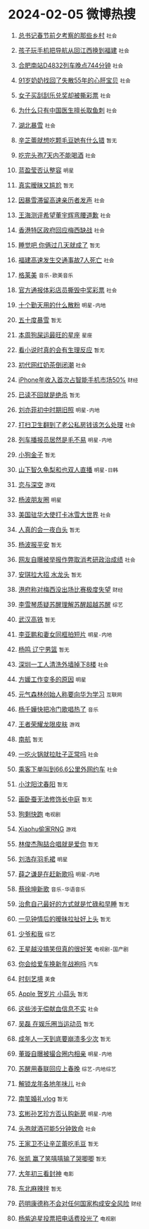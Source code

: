 # 2024-02-05 微博热搜 
1. [总书记春节前夕考察的那些乡村](https://m.weibo.cn/search?containerid=100103type%3D1%26t%3D10%26q%3D%23%E6%80%BB%E4%B9%A6%E8%AE%B0%E6%98%A5%E8%8A%82%E5%89%8D%E5%A4%95%E8%80%83%E5%AF%9F%E7%9A%84%E9%82%A3%E4%BA%9B%E4%B9%A1%E6%9D%91%23&stream_entry_id=51&isnewpage=1&extparam=seat%3D1%26pos%3D0%26dgr%3D0%26filter_type%3Drealtimehot%26c_type%3D51%26stream_entry_id%3D51%26cate%3D10103%26q%3D%2523%25E6%2580%25BB%25E4%25B9%25A6%25E8%25AE%25B0%25E6%2598%25A5%25E8%258A%2582%25E5%2589%258D%25E5%25A4%2595%25E8%2580%2583%25E5%25AF%259F%25E7%259A%2584%25E9%2582%25A3%25E4%25BA%259B%25E4%25B9%25A1%25E6%259D%2591%2523%26display_time%3D1707084248%26pre_seqid%3D170708424881807129166) `社会` 

2. [孩子玩手机把导航从回江西换到福建](https://m.weibo.cn/search?containerid=100103type%3D1%26t%3D10%26q%3D%23%E5%AD%A9%E5%AD%90%E7%8E%A9%E6%89%8B%E6%9C%BA%E6%8A%8A%E5%AF%BC%E8%88%AA%E4%BB%8E%E5%9B%9E%E6%B1%9F%E8%A5%BF%E6%8D%A2%E5%88%B0%E7%A6%8F%E5%BB%BA%23&stream_entry_id=31&isnewpage=1&extparam=seat%3D1%26band_rank%3D1%26filter_type%3Drealtimehot%26c_type%3D31%26realpos%3D1%26cate%3D5001%26lcate%3D5001%26flag%3D2%26dgr%3D0%26q%3D%2523%25E5%25AD%25A9%25E5%25AD%2590%25E7%258E%25A9%25E6%2589%258B%25E6%259C%25BA%25E6%258A%258A%25E5%25AF%25BC%25E8%2588%25AA%25E4%25BB%258E%25E5%259B%259E%25E6%25B1%259F%25E8%25A5%25BF%25E6%258D%25A2%25E5%2588%25B0%25E7%25A6%258F%25E5%25BB%25BA%2523%26stream_entry_id%3D31%26pos%3D0%26display_time%3D1707084248%26pre_seqid%3D170708424881807129166) `社会` 

3. [合肥南站D4832列车晚点744分钟](https://m.weibo.cn/search?containerid=100103type%3D1%26t%3D10%26q%3D%23%E5%90%88%E8%82%A5%E5%8D%97%E7%AB%99D4832%E5%88%97%E8%BD%A6%E6%99%9A%E7%82%B9744%E5%88%86%E9%92%9F%23&stream_entry_id=31&isnewpage=1&extparam=seat%3D1%26band_rank%3D2%26filter_type%3Drealtimehot%26c_type%3D31%26realpos%3D2%26cate%3D5001%26lcate%3D5001%26flag%3D2%26dgr%3D0%26q%3D%2523%25E5%2590%2588%25E8%2582%25A5%25E5%258D%2597%25E7%25AB%2599D4832%25E5%2588%2597%25E8%25BD%25A6%25E6%2599%259A%25E7%2582%25B9744%25E5%2588%2586%25E9%2592%259F%2523%26stream_entry_id%3D31%26pos%3D1%26display_time%3D1707084248%26pre_seqid%3D170708424881807129166) `社会` 

4. [91岁奶奶找回了失散55年的心肝宝贝](https://m.weibo.cn/search?containerid=100103type%3D1%26t%3D10%26q%3D%2391%E5%B2%81%E5%A5%B6%E5%A5%B6%E6%89%BE%E5%9B%9E%E4%BA%86%E5%A4%B1%E6%95%A355%E5%B9%B4%E7%9A%84%E5%BF%83%E8%82%9D%E5%AE%9D%E8%B4%9D%23&stream_entry_id=31&isnewpage=1&extparam=seat%3D1%26band_rank%3D3%26filter_type%3Drealtimehot%26c_type%3D31%26realpos%3D3%26cate%3D5001%26lcate%3D5001%26flag%3D32768%26dgr%3D0%26q%3D%252391%25E5%25B2%2581%25E5%25A5%25B6%25E5%25A5%25B6%25E6%2589%25BE%25E5%259B%259E%25E4%25BA%2586%25E5%25A4%25B1%25E6%2595%25A355%25E5%25B9%25B4%25E7%259A%2584%25E5%25BF%2583%25E8%2582%259D%25E5%25AE%259D%25E8%25B4%259D%2523%26stream_entry_id%3D31%26pos%3D2%26display_time%3D1707084248%26pre_seqid%3D170708424881807129166) `社会` 

5. [女子买刮刮乐兑奖却被撕彩票](https://m.weibo.cn/search?containerid=100103type%3D1%26t%3D10%26q%3D%23%E5%A5%B3%E5%AD%90%E4%B9%B0%E5%88%AE%E5%88%AE%E4%B9%90%E5%85%91%E5%A5%96%E5%8D%B4%E8%A2%AB%E6%92%95%E5%BD%A9%E7%A5%A8%23&stream_entry_id=31&isnewpage=1&extparam=seat%3D1%26band_rank%3D4%26filter_type%3Drealtimehot%26c_type%3D31%26realpos%3D4%26cate%3D5001%26lcate%3D5001%26flag%3D0%26dgr%3D0%26q%3D%2523%25E5%25A5%25B3%25E5%25AD%2590%25E4%25B9%25B0%25E5%2588%25AE%25E5%2588%25AE%25E4%25B9%2590%25E5%2585%2591%25E5%25A5%2596%25E5%258D%25B4%25E8%25A2%25AB%25E6%2592%2595%25E5%25BD%25A9%25E7%25A5%25A8%2523%26stream_entry_id%3D31%26pos%3D3%26display_time%3D1707084248%26pre_seqid%3D170708424881807129166) `社会` 

6. [为什么只有中国医生擅长取鱼刺](https://m.weibo.cn/search?containerid=100103type%3D1%26t%3D10%26q%3D%E4%B8%BA%E4%BB%80%E4%B9%88%E5%8F%AA%E6%9C%89%E4%B8%AD%E5%9B%BD%E5%8C%BB%E7%94%9F%E6%93%85%E9%95%BF%E5%8F%96%E9%B1%BC%E5%88%BA&stream_entry_id=31&isnewpage=1&extparam=seat%3D1%26band_rank%3D5%26filter_type%3Drealtimehot%26c_type%3D31%26realpos%3D5%26cate%3D5001%26lcate%3D5001%26flag%3D2%26dgr%3D0%26q%3D%25E4%25B8%25BA%25E4%25BB%2580%25E4%25B9%2588%25E5%258F%25AA%25E6%259C%2589%25E4%25B8%25AD%25E5%259B%25BD%25E5%258C%25BB%25E7%2594%259F%25E6%2593%2585%25E9%2595%25BF%25E5%258F%2596%25E9%25B1%25BC%25E5%2588%25BA%26stream_entry_id%3D31%26pos%3D4%26display_time%3D1707084248%26pre_seqid%3D170708424881807129166) `社会` 

7. [湖北暴雪](https://m.weibo.cn/search?containerid=100103type%3D1%26t%3D10%26q%3D%E6%B9%96%E5%8C%97%E6%9A%B4%E9%9B%AA&stream_entry_id=31&isnewpage=1&extparam=seat%3D1%26band_rank%3D6%26filter_type%3Drealtimehot%26c_type%3D31%26realpos%3D6%26cate%3D5001%26lcate%3D5001%26flag%3D0%26dgr%3D0%26q%3D%25E6%25B9%2596%25E5%258C%2597%25E6%259A%25B4%25E9%259B%25AA%26stream_entry_id%3D31%26pos%3D5%26display_time%3D1707084248%26pre_seqid%3D170708424881807129166) `社会` 

8. [辛芷蕾就想吃颗毛豆她有什么错](https://m.weibo.cn/search?containerid=100103type%3D1%26t%3D10%26q%3D%E8%BE%9B%E8%8A%B7%E8%95%BE%E5%B0%B1%E6%83%B3%E5%90%83%E9%A2%97%E6%AF%9B%E8%B1%86%E5%A5%B9%E6%9C%89%E4%BB%80%E4%B9%88%E9%94%99&stream_entry_id=31&isnewpage=1&extparam=seat%3D1%26band_rank%3D7%26filter_type%3Drealtimehot%26c_type%3D31%26realpos%3D7%26cate%3D5001%26lcate%3D5001%26flag%3D2%26dgr%3D0%26q%3D%25E8%25BE%259B%25E8%258A%25B7%25E8%2595%25BE%25E5%25B0%25B1%25E6%2583%25B3%25E5%2590%2583%25E9%25A2%2597%25E6%25AF%259B%25E8%25B1%2586%25E5%25A5%25B9%25E6%259C%2589%25E4%25BB%2580%25E4%25B9%2588%25E9%2594%2599%26stream_entry_id%3D31%26pos%3D6%26display_time%3D1707084248%26pre_seqid%3D170708424881807129166) `暂无` 

9. [吃完头孢7天内不能喝酒](https://m.weibo.cn/search?containerid=100103type%3D1%26t%3D10%26q%3D%23%E5%90%83%E5%AE%8C%E5%A4%B4%E5%AD%A27%E5%A4%A9%E5%86%85%E4%B8%8D%E8%83%BD%E5%96%9D%E9%85%92%23&stream_entry_id=31&isnewpage=1&extparam=seat%3D1%26band_rank%3D8%26filter_type%3Drealtimehot%26c_type%3D31%26realpos%3D8%26cate%3D5001%26lcate%3D5001%26flag%3D0%26dgr%3D0%26q%3D%2523%25E5%2590%2583%25E5%25AE%258C%25E5%25A4%25B4%25E5%25AD%25A27%25E5%25A4%25A9%25E5%2586%2585%25E4%25B8%258D%25E8%2583%25BD%25E5%2596%259D%25E9%2585%2592%2523%26stream_entry_id%3D31%26pos%3D7%26display_time%3D1707084248%26pre_seqid%3D170708424881807129166) `社会` 

10. [蓝盈莹否认整容](https://m.weibo.cn/search?containerid=100103type%3D1%26t%3D10%26q%3D%23%E8%93%9D%E7%9B%88%E8%8E%B9%E5%90%A6%E8%AE%A4%E6%95%B4%E5%AE%B9%23&stream_entry_id=31&isnewpage=1&extparam=seat%3D1%26band_rank%3D9%26filter_type%3Drealtimehot%26c_type%3D31%26realpos%3D9%26cate%3D5001%26lcate%3D5001%26flag%3D2%26dgr%3D0%26q%3D%2523%25E8%2593%259D%25E7%259B%2588%25E8%258E%25B9%25E5%2590%25A6%25E8%25AE%25A4%25E6%2595%25B4%25E5%25AE%25B9%2523%26stream_entry_id%3D31%26pos%3D8%26display_time%3D1707084248%26pre_seqid%3D170708424881807129166) `明星` 

11. [真实暧昧又尴尬](https://m.weibo.cn/search?containerid=100103type%3D1%26t%3D10%26q%3D%E7%9C%9F%E5%AE%9E%E6%9A%A7%E6%98%A7%E5%8F%88%E5%B0%B4%E5%B0%AC&stream_entry_id=31&isnewpage=1&extparam=seat%3D1%26band_rank%3D10%26filter_type%3Drealtimehot%26c_type%3D31%26realpos%3D10%26cate%3D5001%26lcate%3D5001%26flag%3D2%26dgr%3D0%26q%3D%25E7%259C%259F%25E5%25AE%259E%25E6%259A%25A7%25E6%2598%25A7%25E5%258F%2588%25E5%25B0%25B4%25E5%25B0%25AC%26stream_entry_id%3D31%26pos%3D9%26display_time%3D1707084248%26pre_seqid%3D170708424881807129166) `暂无` 

12. [因暴雪滞留高速亲历者发声](https://m.weibo.cn/search?containerid=100103type%3D1%26t%3D10%26q%3D%23%E5%9B%A0%E6%9A%B4%E9%9B%AA%E6%BB%9E%E7%95%99%E9%AB%98%E9%80%9F%E4%BA%B2%E5%8E%86%E8%80%85%E5%8F%91%E5%A3%B0%23&stream_entry_id=31&isnewpage=1&extparam=seat%3D1%26band_rank%3D11%26filter_type%3Drealtimehot%26c_type%3D31%26realpos%3D11%26cate%3D5001%26lcate%3D5001%26flag%3D1%26dgr%3D0%26q%3D%2523%25E5%259B%25A0%25E6%259A%25B4%25E9%259B%25AA%25E6%25BB%259E%25E7%2595%2599%25E9%25AB%2598%25E9%2580%259F%25E4%25BA%25B2%25E5%258E%2586%25E8%2580%2585%25E5%258F%2591%25E5%25A3%25B0%2523%26stream_entry_id%3D31%26pos%3D10%26display_time%3D1707084248%26pre_seqid%3D170708424881807129166) `社会` 

13. [王海测评希望董宇辉弯腰道歉](https://m.weibo.cn/search?containerid=100103type%3D1%26t%3D10%26q%3D%23%E7%8E%8B%E6%B5%B7%E6%B5%8B%E8%AF%84%E5%B8%8C%E6%9C%9B%E8%91%A3%E5%AE%87%E8%BE%89%E5%BC%AF%E8%85%B0%E9%81%93%E6%AD%89%23&stream_entry_id=31&isnewpage=1&extparam=seat%3D1%26band_rank%3D12%26filter_type%3Drealtimehot%26c_type%3D31%26realpos%3D12%26cate%3D5001%26lcate%3D5001%26flag%3D2%26dgr%3D0%26q%3D%2523%25E7%258E%258B%25E6%25B5%25B7%25E6%25B5%258B%25E8%25AF%2584%25E5%25B8%258C%25E6%259C%259B%25E8%2591%25A3%25E5%25AE%2587%25E8%25BE%2589%25E5%25BC%25AF%25E8%2585%25B0%25E9%2581%2593%25E6%25AD%2589%2523%26stream_entry_id%3D31%26pos%3D11%26display_time%3D1707084248%26pre_seqid%3D170708424881807129166) `社会` 

14. [香港特区政府回应梅西缺战](https://m.weibo.cn/search?containerid=100103type%3D1%26t%3D10%26q%3D%23%E9%A6%99%E6%B8%AF%E7%89%B9%E5%8C%BA%E6%94%BF%E5%BA%9C%E5%9B%9E%E5%BA%94%E6%A2%85%E8%A5%BF%E7%BC%BA%E6%88%98%23&stream_entry_id=31&isnewpage=1&extparam=seat%3D1%26band_rank%3D13%26filter_type%3Drealtimehot%26c_type%3D31%26realpos%3D13%26cate%3D5001%26lcate%3D5001%26flag%3D0%26dgr%3D0%26q%3D%2523%25E9%25A6%2599%25E6%25B8%25AF%25E7%2589%25B9%25E5%258C%25BA%25E6%2594%25BF%25E5%25BA%259C%25E5%259B%259E%25E5%25BA%2594%25E6%25A2%2585%25E8%25A5%25BF%25E7%25BC%25BA%25E6%2588%2598%2523%26stream_entry_id%3D31%26pos%3D12%26display_time%3D1707084248%26pre_seqid%3D170708424881807129166) `社会` 

15. [睡觉吧 你俩过几天就成了](https://m.weibo.cn/search?containerid=100103type%3D1%26t%3D10%26q%3D%E7%9D%A1%E8%A7%89%E5%90%A7+%E4%BD%A0%E4%BF%A9%E8%BF%87%E5%87%A0%E5%A4%A9%E5%B0%B1%E6%88%90%E4%BA%86&stream_entry_id=31&isnewpage=1&extparam=seat%3D1%26band_rank%3D14%26filter_type%3Drealtimehot%26c_type%3D31%26realpos%3D14%26cate%3D5001%26lcate%3D5001%26flag%3D2%26dgr%3D0%26q%3D%25E7%259D%25A1%25E8%25A7%2589%25E5%2590%25A7%2520%25E4%25BD%25A0%25E4%25BF%25A9%25E8%25BF%2587%25E5%2587%25A0%25E5%25A4%25A9%25E5%25B0%25B1%25E6%2588%2590%25E4%25BA%2586%26stream_entry_id%3D31%26pos%3D13%26display_time%3D1707084248%26pre_seqid%3D170708424881807129166) `暂无` 

16. [福建高速发生交通事故7人死亡](https://m.weibo.cn/search?containerid=100103type%3D1%26t%3D10%26q%3D%23%E7%A6%8F%E5%BB%BA%E9%AB%98%E9%80%9F%E5%8F%91%E7%94%9F%E4%BA%A4%E9%80%9A%E4%BA%8B%E6%95%857%E4%BA%BA%E6%AD%BB%E4%BA%A1%23&stream_entry_id=31&isnewpage=1&extparam=seat%3D1%26band_rank%3D15%26filter_type%3Drealtimehot%26c_type%3D31%26realpos%3D15%26cate%3D5001%26lcate%3D5001%26flag%3D0%26dgr%3D0%26q%3D%2523%25E7%25A6%258F%25E5%25BB%25BA%25E9%25AB%2598%25E9%2580%259F%25E5%258F%2591%25E7%2594%259F%25E4%25BA%25A4%25E9%2580%259A%25E4%25BA%258B%25E6%2595%25857%25E4%25BA%25BA%25E6%25AD%25BB%25E4%25BA%25A1%2523%26stream_entry_id%3D31%26pos%3D14%26display_time%3D1707084248%26pre_seqid%3D170708424881807129166) `社会` 

17. [格莱美](https://m.weibo.cn/search?containerid=100103type%3D1%26t%3D10%26q%3D%E6%A0%BC%E8%8E%B1%E7%BE%8E&stream_entry_id=31&isnewpage=1&extparam=seat%3D1%26band_rank%3D16%26filter_type%3Drealtimehot%26c_type%3D31%26realpos%3D16%26cate%3D5001%26lcate%3D5001%26flag%3D0%26dgr%3D0%26q%3D%25E6%25A0%25BC%25E8%258E%25B1%25E7%25BE%258E%26stream_entry_id%3D31%26pos%3D15%26display_time%3D1707084248%26pre_seqid%3D170708424881807129166) `音乐-欧美音乐` 

18. [官方通报体彩店员撕毁中奖彩票](https://m.weibo.cn/search?containerid=100103type%3D1%26t%3D10%26q%3D%23%E5%AE%98%E6%96%B9%E9%80%9A%E6%8A%A5%E4%BD%93%E5%BD%A9%E5%BA%97%E5%91%98%E6%92%95%E6%AF%81%E4%B8%AD%E5%A5%96%E5%BD%A9%E7%A5%A8%23&stream_entry_id=31&isnewpage=1&extparam=seat%3D1%26band_rank%3D17%26filter_type%3Drealtimehot%26c_type%3D31%26realpos%3D17%26cate%3D5001%26lcate%3D5001%26flag%3D0%26dgr%3D0%26q%3D%2523%25E5%25AE%2598%25E6%2596%25B9%25E9%2580%259A%25E6%258A%25A5%25E4%25BD%2593%25E5%25BD%25A9%25E5%25BA%2597%25E5%2591%2598%25E6%2592%2595%25E6%25AF%2581%25E4%25B8%25AD%25E5%25A5%2596%25E5%25BD%25A9%25E7%25A5%25A8%2523%26stream_entry_id%3D31%26pos%3D16%26display_time%3D1707084248%26pre_seqid%3D170708424881807129166) `社会` 

19. [十个勤天用的什么散粉](https://m.weibo.cn/search?containerid=100103type%3D1%26t%3D10%26q%3D%23%E5%8D%81%E4%B8%AA%E5%8B%A4%E5%A4%A9%E7%94%A8%E7%9A%84%E4%BB%80%E4%B9%88%E6%95%A3%E7%B2%89%23&stream_entry_id=31&isnewpage=1&extparam=seat%3D1%26band_rank%3D18%26filter_type%3Drealtimehot%26c_type%3D31%26realpos%3D18%26cate%3D5001%26lcate%3D5001%26flag%3D0%26dgr%3D0%26q%3D%2523%25E5%258D%2581%25E4%25B8%25AA%25E5%258B%25A4%25E5%25A4%25A9%25E7%2594%25A8%25E7%259A%2584%25E4%25BB%2580%25E4%25B9%2588%25E6%2595%25A3%25E7%25B2%2589%2523%26stream_entry_id%3D31%26pos%3D17%26display_time%3D1707084248%26pre_seqid%3D170708424881807129166) `明星-内地` 

20. [五十度暴雪](https://m.weibo.cn/search?containerid=100103type%3D1%26t%3D10%26q%3D%E4%BA%94%E5%8D%81%E5%BA%A6%E6%9A%B4%E9%9B%AA&stream_entry_id=31&isnewpage=1&extparam=seat%3D1%26band_rank%3D19%26filter_type%3Drealtimehot%26c_type%3D31%26realpos%3D19%26cate%3D5001%26lcate%3D5001%26flag%3D2%26dgr%3D0%26q%3D%25E4%25BA%2594%25E5%258D%2581%25E5%25BA%25A6%25E6%259A%25B4%25E9%259B%25AA%26stream_entry_id%3D31%26pos%3D18%26display_time%3D1707084248%26pre_seqid%3D170708424881807129166) `暂无` 

21. [本周狗屎运最旺的星座](https://m.weibo.cn/search?containerid=100103type%3D1%26t%3D10%26q%3D%E6%9C%AC%E5%91%A8%E7%8B%97%E5%B1%8E%E8%BF%90%E6%9C%80%E6%97%BA%E7%9A%84%E6%98%9F%E5%BA%A7&stream_entry_id=31&isnewpage=1&extparam=seat%3D1%26band_rank%3D20%26filter_type%3Drealtimehot%26c_type%3D31%26realpos%3D20%26cate%3D5001%26lcate%3D5001%26flag%3D0%26dgr%3D0%26q%3D%25E6%259C%25AC%25E5%2591%25A8%25E7%258B%2597%25E5%25B1%258E%25E8%25BF%2590%25E6%259C%2580%25E6%2597%25BA%25E7%259A%2584%25E6%2598%259F%25E5%25BA%25A7%26stream_entry_id%3D31%26pos%3D19%26display_time%3D1707084248%26pre_seqid%3D170708424881807129166) `星座` 

22. [看小说时真的会有生理反应](https://m.weibo.cn/search?containerid=100103type%3D1%26t%3D10%26q%3D%E7%9C%8B%E5%B0%8F%E8%AF%B4%E6%97%B6%E7%9C%9F%E7%9A%84%E4%BC%9A%E6%9C%89%E7%94%9F%E7%90%86%E5%8F%8D%E5%BA%94&stream_entry_id=31&isnewpage=1&extparam=seat%3D1%26band_rank%3D21%26filter_type%3Drealtimehot%26c_type%3D31%26realpos%3D21%26cate%3D5001%26lcate%3D5001%26flag%3D0%26dgr%3D0%26q%3D%25E7%259C%258B%25E5%25B0%258F%25E8%25AF%25B4%25E6%2597%25B6%25E7%259C%259F%25E7%259A%2584%25E4%25BC%259A%25E6%259C%2589%25E7%2594%259F%25E7%2590%2586%25E5%258F%258D%25E5%25BA%2594%26stream_entry_id%3D31%26pos%3D20%26display_time%3D1707084248%26pre_seqid%3D170708424881807129166) `暂无` 

23. [初代网红奶茶倒闭潮](https://m.weibo.cn/search?containerid=100103type%3D1%26t%3D10%26q%3D%23%E5%88%9D%E4%BB%A3%E7%BD%91%E7%BA%A2%E5%A5%B6%E8%8C%B6%E5%80%92%E9%97%AD%E6%BD%AE%23&stream_entry_id=31&isnewpage=1&extparam=seat%3D1%26band_rank%3D22%26filter_type%3Drealtimehot%26c_type%3D31%26realpos%3D22%26cate%3D5001%26lcate%3D5001%26flag%3D0%26dgr%3D0%26q%3D%2523%25E5%2588%259D%25E4%25BB%25A3%25E7%25BD%2591%25E7%25BA%25A2%25E5%25A5%25B6%25E8%258C%25B6%25E5%2580%2592%25E9%2597%25AD%25E6%25BD%25AE%2523%26stream_entry_id%3D31%26pos%3D21%26display_time%3D1707084248%26pre_seqid%3D170708424881807129166) `社会` 

24. [iPhone年收入首次占智能手机市场50%](https://m.weibo.cn/search?containerid=100103type%3D1%26t%3D10%26q%3D%23iPhone%E5%B9%B4%E6%94%B6%E5%85%A5%E9%A6%96%E6%AC%A1%E5%8D%A0%E6%99%BA%E8%83%BD%E6%89%8B%E6%9C%BA%E5%B8%82%E5%9C%BA50%25%23&stream_entry_id=31&isnewpage=1&extparam=seat%3D1%26band_rank%3D23%26filter_type%3Drealtimehot%26c_type%3D31%26realpos%3D23%26cate%3D5001%26lcate%3D5001%26flag%3D0%26dgr%3D0%26q%3D%2523iPhone%25E5%25B9%25B4%25E6%2594%25B6%25E5%2585%25A5%25E9%25A6%2596%25E6%25AC%25A1%25E5%258D%25A0%25E6%2599%25BA%25E8%2583%25BD%25E6%2589%258B%25E6%259C%25BA%25E5%25B8%2582%25E5%259C%25BA50%2525%2523%26stream_entry_id%3D31%26pos%3D22%26display_time%3D1707084248%26pre_seqid%3D170708424881807129166) `财经` 

25. [已读不回就是绝杀](https://m.weibo.cn/search?containerid=100103type%3D1%26t%3D10%26q%3D%E5%B7%B2%E8%AF%BB%E4%B8%8D%E5%9B%9E%E5%B0%B1%E6%98%AF%E7%BB%9D%E6%9D%80&stream_entry_id=31&isnewpage=1&extparam=seat%3D1%26band_rank%3D24%26filter_type%3Drealtimehot%26c_type%3D31%26realpos%3D24%26cate%3D5001%26lcate%3D5001%26flag%3D0%26dgr%3D0%26q%3D%25E5%25B7%25B2%25E8%25AF%25BB%25E4%25B8%258D%25E5%259B%259E%25E5%25B0%25B1%25E6%2598%25AF%25E7%25BB%259D%25E6%259D%2580%26stream_entry_id%3D31%26pos%3D23%26display_time%3D1707084248%26pre_seqid%3D170708424881807129166) `暂无` 

26. [刘亦菲初中时期旧照](https://m.weibo.cn/search?containerid=100103type%3D1%26t%3D10%26q%3D%23%E5%88%98%E4%BA%A6%E8%8F%B2%E5%88%9D%E4%B8%AD%E6%97%B6%E6%9C%9F%E6%97%A7%E7%85%A7%23&stream_entry_id=31&isnewpage=1&extparam=seat%3D1%26band_rank%3D25%26filter_type%3Drealtimehot%26c_type%3D31%26realpos%3D25%26cate%3D5001%26lcate%3D5001%26flag%3D0%26dgr%3D0%26q%3D%2523%25E5%2588%2598%25E4%25BA%25A6%25E8%258F%25B2%25E5%2588%259D%25E4%25B8%25AD%25E6%2597%25B6%25E6%259C%259F%25E6%2597%25A7%25E7%2585%25A7%2523%26stream_entry_id%3D31%26pos%3D24%26display_time%3D1707084248%26pre_seqid%3D170708424881807129166) `明星-内地` 

27. [打扫卫生翻到了老公私房钱该怎么处理](https://m.weibo.cn/search?containerid=100103type%3D1%26t%3D10%26q%3D%23%E6%89%93%E6%89%AB%E5%8D%AB%E7%94%9F%E7%BF%BB%E5%88%B0%E4%BA%86%E8%80%81%E5%85%AC%E7%A7%81%E6%88%BF%E9%92%B1%E8%AF%A5%E6%80%8E%E4%B9%88%E5%A4%84%E7%90%86%23&stream_entry_id=31&isnewpage=1&extparam=seat%3D1%26band_rank%3D26%26filter_type%3Drealtimehot%26c_type%3D31%26realpos%3D26%26cate%3D5001%26lcate%3D5001%26flag%3D0%26dgr%3D0%26q%3D%2523%25E6%2589%2593%25E6%2589%25AB%25E5%258D%25AB%25E7%2594%259F%25E7%25BF%25BB%25E5%2588%25B0%25E4%25BA%2586%25E8%2580%2581%25E5%2585%25AC%25E7%25A7%2581%25E6%2588%25BF%25E9%2592%25B1%25E8%25AF%25A5%25E6%2580%258E%25E4%25B9%2588%25E5%25A4%2584%25E7%2590%2586%2523%26stream_entry_id%3D31%26pos%3D25%26display_time%3D1707084248%26pre_seqid%3D170708424881807129166) `社会` 

28. [列车播报员居然是毛不易](https://m.weibo.cn/search?containerid=100103type%3D1%26t%3D10%26q%3D%23%E5%88%97%E8%BD%A6%E6%92%AD%E6%8A%A5%E5%91%98%E5%B1%85%E7%84%B6%E6%98%AF%E6%AF%9B%E4%B8%8D%E6%98%93%23&stream_entry_id=31&isnewpage=1&extparam=seat%3D1%26band_rank%3D27%26filter_type%3Drealtimehot%26c_type%3D31%26realpos%3D27%26cate%3D5001%26lcate%3D5001%26flag%3D1%26dgr%3D0%26q%3D%2523%25E5%2588%2597%25E8%25BD%25A6%25E6%2592%25AD%25E6%258A%25A5%25E5%2591%2598%25E5%25B1%2585%25E7%2584%25B6%25E6%2598%25AF%25E6%25AF%259B%25E4%25B8%258D%25E6%2598%2593%2523%26stream_entry_id%3D31%26pos%3D26%26display_time%3D1707084248%26pre_seqid%3D170708424881807129166) `明星-内地` 

29. [小狗金子](https://m.weibo.cn/search?containerid=100103type%3D1%26t%3D10%26q%3D%E5%B0%8F%E7%8B%97%E9%87%91%E5%AD%90&stream_entry_id=31&isnewpage=1&extparam=seat%3D1%26band_rank%3D28%26filter_type%3Drealtimehot%26c_type%3D31%26realpos%3D28%26cate%3D5001%26lcate%3D5001%26flag%3D0%26dgr%3D0%26q%3D%25E5%25B0%258F%25E7%258B%2597%25E9%2587%2591%25E5%25AD%2590%26stream_entry_id%3D31%26pos%3D27%26display_time%3D1707084248%26pre_seqid%3D170708424881807129166) `暂无` 

30. [山下智久龟梨和也双人直播](https://m.weibo.cn/search?containerid=100103type%3D1%26t%3D10%26q%3D%23%E5%B1%B1%E4%B8%8B%E6%99%BA%E4%B9%85%E9%BE%9F%E6%A2%A8%E5%92%8C%E4%B9%9F%E5%8F%8C%E4%BA%BA%E7%9B%B4%E6%92%AD%23&stream_entry_id=31&isnewpage=1&extparam=seat%3D1%26band_rank%3D29%26filter_type%3Drealtimehot%26c_type%3D31%26realpos%3D29%26cate%3D5001%26lcate%3D5001%26flag%3D0%26dgr%3D0%26q%3D%2523%25E5%25B1%25B1%25E4%25B8%258B%25E6%2599%25BA%25E4%25B9%2585%25E9%25BE%259F%25E6%25A2%25A8%25E5%2592%258C%25E4%25B9%259F%25E5%258F%258C%25E4%25BA%25BA%25E7%259B%25B4%25E6%2592%25AD%2523%26stream_entry_id%3D31%26pos%3D28%26display_time%3D1707084248%26pre_seqid%3D170708424881807129166) `明星-日韩` 

31. [恋与深空](https://m.weibo.cn/search?containerid=100103type%3D1%26t%3D10%26q%3D%E6%81%8B%E4%B8%8E%E6%B7%B1%E7%A9%BA&stream_entry_id=31&isnewpage=1&extparam=seat%3D1%26band_rank%3D30%26filter_type%3Drealtimehot%26c_type%3D31%26realpos%3D30%26cate%3D5001%26lcate%3D5001%26flag%3D0%26dgr%3D0%26q%3D%25E6%2581%258B%25E4%25B8%258E%25E6%25B7%25B1%25E7%25A9%25BA%26stream_entry_id%3D31%26pos%3D29%26display_time%3D1707084248%26pre_seqid%3D170708424881807129166) `游戏` 

32. [杨波朋友圈](https://m.weibo.cn/search?containerid=100103type%3D1%26t%3D10%26q%3D%23%E6%9D%A8%E6%B3%A2%E6%9C%8B%E5%8F%8B%E5%9C%88%23&stream_entry_id=31&isnewpage=1&extparam=seat%3D1%26band_rank%3D31%26filter_type%3Drealtimehot%26c_type%3D31%26realpos%3D31%26cate%3D5001%26lcate%3D5001%26flag%3D0%26dgr%3D0%26q%3D%2523%25E6%259D%25A8%25E6%25B3%25A2%25E6%259C%258B%25E5%258F%258B%25E5%259C%2588%2523%26stream_entry_id%3D31%26pos%3D30%26display_time%3D1707084248%26pre_seqid%3D170708424881807129166) `明星` 

33. [美国驻华大使打卡冰雪大世界](https://m.weibo.cn/search?containerid=100103type%3D1%26t%3D10%26q%3D%23%E7%BE%8E%E5%9B%BD%E9%A9%BB%E5%8D%8E%E5%A4%A7%E4%BD%BF%E6%89%93%E5%8D%A1%E5%86%B0%E9%9B%AA%E5%A4%A7%E4%B8%96%E7%95%8C%23&stream_entry_id=31&isnewpage=1&extparam=seat%3D1%26band_rank%3D32%26filter_type%3Drealtimehot%26c_type%3D31%26realpos%3D32%26cate%3D5001%26lcate%3D5001%26flag%3D1%26dgr%3D0%26q%3D%2523%25E7%25BE%258E%25E5%259B%25BD%25E9%25A9%25BB%25E5%258D%258E%25E5%25A4%25A7%25E4%25BD%25BF%25E6%2589%2593%25E5%258D%25A1%25E5%2586%25B0%25E9%259B%25AA%25E5%25A4%25A7%25E4%25B8%2596%25E7%2595%258C%2523%26stream_entry_id%3D31%26pos%3D31%26display_time%3D1707084248%26pre_seqid%3D170708424881807129166) `社会` 

34. [人真的会一夜白头](https://m.weibo.cn/search?containerid=100103type%3D1%26t%3D10%26q%3D%E4%BA%BA%E7%9C%9F%E7%9A%84%E4%BC%9A%E4%B8%80%E5%A4%9C%E7%99%BD%E5%A4%B4&stream_entry_id=31&isnewpage=1&extparam=seat%3D1%26band_rank%3D33%26filter_type%3Drealtimehot%26c_type%3D31%26realpos%3D33%26cate%3D5001%26lcate%3D5001%26flag%3D0%26dgr%3D0%26q%3D%25E4%25BA%25BA%25E7%259C%259F%25E7%259A%2584%25E4%25BC%259A%25E4%25B8%2580%25E5%25A4%259C%25E7%2599%25BD%25E5%25A4%25B4%26stream_entry_id%3D31%26pos%3D32%26display_time%3D1707084248%26pre_seqid%3D170708424881807129166) `暂无` 

35. [杨波报平安](https://m.weibo.cn/search?containerid=100103type%3D1%26t%3D10%26q%3D%E6%9D%A8%E6%B3%A2%E6%8A%A5%E5%B9%B3%E5%AE%89&stream_entry_id=31&isnewpage=1&extparam=seat%3D1%26band_rank%3D34%26filter_type%3Drealtimehot%26c_type%3D31%26realpos%3D34%26cate%3D5001%26lcate%3D5001%26flag%3D0%26dgr%3D0%26q%3D%25E6%259D%25A8%25E6%25B3%25A2%25E6%258A%25A5%25E5%25B9%25B3%25E5%25AE%2589%26stream_entry_id%3D31%26pos%3D33%26display_time%3D1707084248%26pre_seqid%3D170708424881807129166) `暂无` 

36. [网友自曝被举报作弊取消考研政治成绩](https://m.weibo.cn/search?containerid=100103type%3D1%26t%3D10%26q%3D%23%E7%BD%91%E5%8F%8B%E8%87%AA%E6%9B%9D%E8%A2%AB%E4%B8%BE%E6%8A%A5%E4%BD%9C%E5%BC%8A%E5%8F%96%E6%B6%88%E8%80%83%E7%A0%94%E6%94%BF%E6%B2%BB%E6%88%90%E7%BB%A9%23&stream_entry_id=31&isnewpage=1&extparam=seat%3D1%26band_rank%3D35%26filter_type%3Drealtimehot%26c_type%3D31%26realpos%3D35%26cate%3D5001%26lcate%3D5001%26flag%3D0%26dgr%3D0%26q%3D%2523%25E7%25BD%2591%25E5%258F%258B%25E8%2587%25AA%25E6%259B%259D%25E8%25A2%25AB%25E4%25B8%25BE%25E6%258A%25A5%25E4%25BD%259C%25E5%25BC%258A%25E5%258F%2596%25E6%25B6%2588%25E8%2580%2583%25E7%25A0%2594%25E6%2594%25BF%25E6%25B2%25BB%25E6%2588%2590%25E7%25BB%25A9%2523%26stream_entry_id%3D31%26pos%3D34%26display_time%3D1707084248%26pre_seqid%3D170708424881807129166) `社会` 

37. [安琪拉大招 水龙头](https://m.weibo.cn/search?containerid=100103type%3D1%26t%3D10%26q%3D%E5%AE%89%E7%90%AA%E6%8B%89%E5%A4%A7%E6%8B%9B+%E6%B0%B4%E9%BE%99%E5%A4%B4&stream_entry_id=31&isnewpage=1&extparam=seat%3D1%26band_rank%3D36%26filter_type%3Drealtimehot%26c_type%3D31%26realpos%3D36%26cate%3D5001%26lcate%3D5001%26flag%3D0%26dgr%3D0%26q%3D%25E5%25AE%2589%25E7%2590%25AA%25E6%258B%2589%25E5%25A4%25A7%25E6%258B%259B%2520%25E6%25B0%25B4%25E9%25BE%2599%25E5%25A4%25B4%26stream_entry_id%3D31%26pos%3D35%26display_time%3D1707084248%26pre_seqid%3D170708424881807129166) `暂无` 

38. [港府称对梅西没出场比赛极度失望](https://m.weibo.cn/search?containerid=100103type%3D1%26t%3D10%26q%3D%23%E6%B8%AF%E5%BA%9C%E7%A7%B0%E5%AF%B9%E6%A2%85%E8%A5%BF%E6%B2%A1%E5%87%BA%E5%9C%BA%E6%AF%94%E8%B5%9B%E6%9E%81%E5%BA%A6%E5%A4%B1%E6%9C%9B%23&stream_entry_id=31&isnewpage=1&extparam=seat%3D1%26band_rank%3D37%26filter_type%3Drealtimehot%26c_type%3D31%26realpos%3D37%26cate%3D5001%26lcate%3D5001%26flag%3D0%26dgr%3D0%26q%3D%2523%25E6%25B8%25AF%25E5%25BA%259C%25E7%25A7%25B0%25E5%25AF%25B9%25E6%25A2%2585%25E8%25A5%25BF%25E6%25B2%25A1%25E5%2587%25BA%25E5%259C%25BA%25E6%25AF%2594%25E8%25B5%259B%25E6%259E%2581%25E5%25BA%25A6%25E5%25A4%25B1%25E6%259C%259B%2523%26stream_entry_id%3D31%26pos%3D36%26display_time%3D1707084248%26pre_seqid%3D170708424881807129166) `财经` 

39. [李雪琴质疑苏醒理解苏醒超越苏醒](https://m.weibo.cn/search?containerid=100103type%3D1%26t%3D10%26q%3D%23%E6%9D%8E%E9%9B%AA%E7%90%B4%E8%B4%A8%E7%96%91%E8%8B%8F%E9%86%92%E7%90%86%E8%A7%A3%E8%8B%8F%E9%86%92%E8%B6%85%E8%B6%8A%E8%8B%8F%E9%86%92%23&stream_entry_id=31&isnewpage=1&extparam=seat%3D1%26band_rank%3D38%26filter_type%3Drealtimehot%26c_type%3D31%26realpos%3D38%26cate%3D5001%26lcate%3D5001%26flag%3D0%26dgr%3D0%26q%3D%2523%25E6%259D%258E%25E9%259B%25AA%25E7%2590%25B4%25E8%25B4%25A8%25E7%2596%2591%25E8%258B%258F%25E9%2586%2592%25E7%2590%2586%25E8%25A7%25A3%25E8%258B%258F%25E9%2586%2592%25E8%25B6%2585%25E8%25B6%258A%25E8%258B%258F%25E9%2586%2592%2523%26stream_entry_id%3D31%26pos%3D37%26display_time%3D1707084248%26pre_seqid%3D170708424881807129166) `综艺` 

40. [武汉高铁](https://m.weibo.cn/search?containerid=100103type%3D1%26t%3D10%26q%3D%E6%AD%A6%E6%B1%89%E9%AB%98%E9%93%81&stream_entry_id=31&isnewpage=1&extparam=seat%3D1%26band_rank%3D39%26filter_type%3Drealtimehot%26c_type%3D31%26realpos%3D39%26cate%3D5001%26lcate%3D5001%26flag%3D0%26dgr%3D0%26q%3D%25E6%25AD%25A6%25E6%25B1%2589%25E9%25AB%2598%25E9%2593%2581%26stream_entry_id%3D31%26pos%3D38%26display_time%3D1707084248%26pre_seqid%3D170708424881807129166) `暂无` 

41. [李亚鹏和妻女同框拍短片](https://m.weibo.cn/search?containerid=100103type%3D1%26t%3D10%26q%3D%23%E6%9D%8E%E4%BA%9A%E9%B9%8F%E5%92%8C%E5%A6%BB%E5%A5%B3%E5%90%8C%E6%A1%86%E6%8B%8D%E7%9F%AD%E7%89%87%23&stream_entry_id=31&isnewpage=1&extparam=seat%3D1%26band_rank%3D40%26filter_type%3Drealtimehot%26c_type%3D31%26realpos%3D40%26cate%3D5001%26lcate%3D5001%26flag%3D0%26dgr%3D0%26q%3D%2523%25E6%259D%258E%25E4%25BA%259A%25E9%25B9%258F%25E5%2592%258C%25E5%25A6%25BB%25E5%25A5%25B3%25E5%2590%258C%25E6%25A1%2586%25E6%258B%258D%25E7%259F%25AD%25E7%2589%2587%2523%26stream_entry_id%3D31%26pos%3D39%26display_time%3D1707084248%26pre_seqid%3D170708424881807129166) `明星-内地` 

42. [杨鸣 辽宁男篮](https://m.weibo.cn/search?containerid=100103type%3D1%26t%3D10%26q%3D%E6%9D%A8%E9%B8%A3+%E8%BE%BD%E5%AE%81%E7%94%B7%E7%AF%AE&stream_entry_id=31&isnewpage=1&extparam=seat%3D1%26band_rank%3D41%26filter_type%3Drealtimehot%26c_type%3D31%26realpos%3D41%26cate%3D5001%26lcate%3D5001%26flag%3D0%26dgr%3D0%26q%3D%25E6%259D%25A8%25E9%25B8%25A3%2520%25E8%25BE%25BD%25E5%25AE%2581%25E7%2594%25B7%25E7%25AF%25AE%26stream_entry_id%3D31%26pos%3D40%26display_time%3D1707084248%26pre_seqid%3D170708424881807129166) `暂无` 

43. [深圳一工人清洗外墙掉下8楼](https://m.weibo.cn/search?containerid=100103type%3D1%26t%3D10%26q%3D%23%E6%B7%B1%E5%9C%B3%E4%B8%80%E5%B7%A5%E4%BA%BA%E6%B8%85%E6%B4%97%E5%A4%96%E5%A2%99%E6%8E%89%E4%B8%8B8%E6%A5%BC%23&stream_entry_id=31&isnewpage=1&extparam=seat%3D1%26band_rank%3D42%26filter_type%3Drealtimehot%26c_type%3D31%26realpos%3D42%26cate%3D5001%26lcate%3D5001%26flag%3D0%26dgr%3D0%26q%3D%2523%25E6%25B7%25B1%25E5%259C%25B3%25E4%25B8%2580%25E5%25B7%25A5%25E4%25BA%25BA%25E6%25B8%2585%25E6%25B4%2597%25E5%25A4%2596%25E5%25A2%2599%25E6%258E%2589%25E4%25B8%258B8%25E6%25A5%25BC%2523%26stream_entry_id%3D31%26pos%3D41%26display_time%3D1707084248%26pre_seqid%3D170708424881807129166) `社会` 

44. [方媛工作变多的原因](https://m.weibo.cn/search?containerid=100103type%3D1%26t%3D10%26q%3D%23%E6%96%B9%E5%AA%9B%E5%B7%A5%E4%BD%9C%E5%8F%98%E5%A4%9A%E7%9A%84%E5%8E%9F%E5%9B%A0%23&stream_entry_id=31&isnewpage=1&extparam=seat%3D1%26band_rank%3D43%26filter_type%3Drealtimehot%26c_type%3D31%26realpos%3D43%26cate%3D5001%26lcate%3D5001%26flag%3D0%26dgr%3D0%26q%3D%2523%25E6%2596%25B9%25E5%25AA%259B%25E5%25B7%25A5%25E4%25BD%259C%25E5%258F%2598%25E5%25A4%259A%25E7%259A%2584%25E5%258E%259F%25E5%259B%25A0%2523%26stream_entry_id%3D31%26pos%3D42%26display_time%3D1707084248%26pre_seqid%3D170708424881807129166) `明星` 

45. [元气森林创始人称要向华为学习](https://m.weibo.cn/search?containerid=100103type%3D1%26t%3D10%26q%3D%23%E5%85%83%E6%B0%94%E6%A3%AE%E6%9E%97%E5%88%9B%E5%A7%8B%E4%BA%BA%E7%A7%B0%E8%A6%81%E5%90%91%E5%8D%8E%E4%B8%BA%E5%AD%A6%E4%B9%A0%23&stream_entry_id=31&isnewpage=1&extparam=seat%3D1%26band_rank%3D44%26filter_type%3Drealtimehot%26c_type%3D31%26realpos%3D44%26cate%3D5001%26lcate%3D5001%26flag%3D0%26dgr%3D0%26q%3D%2523%25E5%2585%2583%25E6%25B0%2594%25E6%25A3%25AE%25E6%259E%2597%25E5%2588%259B%25E5%25A7%258B%25E4%25BA%25BA%25E7%25A7%25B0%25E8%25A6%2581%25E5%2590%2591%25E5%258D%258E%25E4%25B8%25BA%25E5%25AD%25A6%25E4%25B9%25A0%2523%26stream_entry_id%3D31%26pos%3D43%26display_time%3D1707084248%26pre_seqid%3D170708424881807129166) `互联网` 

46. [杨千嬅快把冷门歌唱热了](https://m.weibo.cn/search?containerid=100103type%3D1%26t%3D10%26q%3D%23%E6%9D%A8%E5%8D%83%E5%AC%85%E5%BF%AB%E6%8A%8A%E5%86%B7%E9%97%A8%E6%AD%8C%E5%94%B1%E7%83%AD%E4%BA%86%23&stream_entry_id=31&isnewpage=1&extparam=seat%3D1%26band_rank%3D45%26filter_type%3Drealtimehot%26c_type%3D31%26realpos%3D45%26cate%3D5001%26lcate%3D5001%26flag%3D0%26dgr%3D0%26q%3D%2523%25E6%259D%25A8%25E5%258D%2583%25E5%25AC%2585%25E5%25BF%25AB%25E6%258A%258A%25E5%2586%25B7%25E9%2597%25A8%25E6%25AD%258C%25E5%2594%25B1%25E7%2583%25AD%25E4%25BA%2586%2523%26stream_entry_id%3D31%26pos%3D44%26display_time%3D1707084248%26pre_seqid%3D170708424881807129166) `音乐` 

47. [王者荣耀龙限皮肤](https://m.weibo.cn/search?containerid=100103type%3D1%26t%3D10%26q%3D%23%E7%8E%8B%E8%80%85%E8%8D%A3%E8%80%80%E9%BE%99%E9%99%90%E7%9A%AE%E8%82%A4%23&stream_entry_id=31&isnewpage=1&extparam=seat%3D1%26band_rank%3D46%26filter_type%3Drealtimehot%26c_type%3D31%26realpos%3D46%26cate%3D5001%26lcate%3D5001%26flag%3D0%26dgr%3D0%26q%3D%2523%25E7%258E%258B%25E8%2580%2585%25E8%258D%25A3%25E8%2580%2580%25E9%25BE%2599%25E9%2599%2590%25E7%259A%25AE%25E8%2582%25A4%2523%26stream_entry_id%3D31%26pos%3D45%26display_time%3D1707084248%26pre_seqid%3D170708424881807129166) `游戏` 

48. [南航](https://m.weibo.cn/search?containerid=100103type%3D1%26t%3D10%26q%3D%E5%8D%97%E8%88%AA&stream_entry_id=31&isnewpage=1&extparam=seat%3D1%26band_rank%3D47%26filter_type%3Drealtimehot%26c_type%3D31%26realpos%3D47%26cate%3D5001%26lcate%3D5001%26flag%3D0%26dgr%3D0%26q%3D%25E5%258D%2597%25E8%2588%25AA%26stream_entry_id%3D31%26pos%3D46%26display_time%3D1707084248%26pre_seqid%3D170708424881807129166) `暂无` 

49. [一吃火锅就拉肚子正常吗](https://m.weibo.cn/search?containerid=100103type%3D1%26t%3D10%26q%3D%23%E4%B8%80%E5%90%83%E7%81%AB%E9%94%85%E5%B0%B1%E6%8B%89%E8%82%9A%E5%AD%90%E6%AD%A3%E5%B8%B8%E5%90%97%23&stream_entry_id=31&isnewpage=1&extparam=seat%3D1%26band_rank%3D48%26filter_type%3Drealtimehot%26c_type%3D31%26realpos%3D48%26cate%3D5001%26lcate%3D5001%26flag%3D0%26dgr%3D0%26q%3D%2523%25E4%25B8%2580%25E5%2590%2583%25E7%2581%25AB%25E9%2594%2585%25E5%25B0%25B1%25E6%258B%2589%25E8%2582%259A%25E5%25AD%2590%25E6%25AD%25A3%25E5%25B8%25B8%25E5%2590%2597%2523%26stream_entry_id%3D31%26pos%3D47%26display_time%3D1707084248%26pre_seqid%3D170708424881807129166) `社会` 

50. [乘客下单叫到66.6公里外网约车](https://m.weibo.cn/search?containerid=100103type%3D1%26t%3D10%26q%3D%23%E4%B9%98%E5%AE%A2%E4%B8%8B%E5%8D%95%E5%8F%AB%E5%88%B066.6%E5%85%AC%E9%87%8C%E5%A4%96%E7%BD%91%E7%BA%A6%E8%BD%A6%23&stream_entry_id=31&isnewpage=1&extparam=seat%3D1%26band_rank%3D49%26filter_type%3Drealtimehot%26c_type%3D31%26realpos%3D49%26cate%3D5001%26lcate%3D5001%26flag%3D1%26dgr%3D0%26q%3D%2523%25E4%25B9%2598%25E5%25AE%25A2%25E4%25B8%258B%25E5%258D%2595%25E5%258F%25AB%25E5%2588%25B066.6%25E5%2585%25AC%25E9%2587%258C%25E5%25A4%2596%25E7%25BD%2591%25E7%25BA%25A6%25E8%25BD%25A6%2523%26stream_entry_id%3D31%26pos%3D48%26display_time%3D1707084248%26pre_seqid%3D170708424881807129166) `社会` 

51. [小沈阳沈春阳](https://m.weibo.cn/search?containerid=100103type%3D1%26t%3D10%26q%3D%23%E5%B0%8F%E6%B2%88%E9%98%B3%E6%B2%88%E6%98%A5%E9%98%B3%23&stream_entry_id=31&isnewpage=1&extparam=seat%3D1%26band_rank%3D50%26filter_type%3Drealtimehot%26c_type%3D31%26realpos%3D50%26cate%3D5001%26lcate%3D5001%26flag%3D0%26dgr%3D0%26q%3D%2523%25E5%25B0%258F%25E6%25B2%2588%25E9%2598%25B3%25E6%25B2%2588%25E6%2598%25A5%25E9%2598%25B3%2523%26stream_entry_id%3D31%26pos%3D49%26display_time%3D1707084248%26pre_seqid%3D170708424881807129166) `暂无` 

52. [画卧蚕无法修饰长中庭](https://m.weibo.cn/search?containerid=100103type%3D1%26t%3D10%26q%3D%E7%94%BB%E5%8D%A7%E8%9A%95%E6%97%A0%E6%B3%95%E4%BF%AE%E9%A5%B0%E9%95%BF%E4%B8%AD%E5%BA%AD&stream_entry_id=31&isnewpage=1&extparam=seat%3D1%26band_rank%3D45%26filter_type%3Drealtimehot%26c_type%3D31%26realpos%3D45%26cate%3D5001%26lcate%3D5001%26flag%3D1%26dgr%3D0%26q%3D%25E7%2594%25BB%25E5%258D%25A7%25E8%259A%2595%25E6%2597%25A0%25E6%25B3%2595%25E4%25BF%25AE%25E9%25A5%25B0%25E9%2595%25BF%25E4%25B8%25AD%25E5%25BA%25AD%26stream_entry_id%3D31%26pos%3D44%26display_time%3D1707080640%26pre_seqid%3D170708064080607128159) `暂无` 

53. [狗剩快跑](https://m.weibo.cn/search?containerid=100103type%3D1%26t%3D10%26q%3D%E7%8B%97%E5%89%A9%E5%BF%AB%E8%B7%91&stream_entry_id=31&isnewpage=1&extparam=seat%3D1%26band_rank%3D47%26filter_type%3Drealtimehot%26c_type%3D31%26realpos%3D47%26cate%3D5001%26lcate%3D5001%26flag%3D0%26dgr%3D0%26q%3D%25E7%258B%2597%25E5%2589%25A9%25E5%25BF%25AB%25E8%25B7%2591%26stream_entry_id%3D31%26pos%3D46%26display_time%3D1707080640%26pre_seqid%3D170708064080607128159) `电视剧` 

54. [Xiaohu偷家RNG](https://m.weibo.cn/search?containerid=100103type%3D1%26t%3D10%26q%3D%23Xiaohu%E5%81%B7%E5%AE%B6RNG%23&stream_entry_id=31&isnewpage=1&extparam=seat%3D1%26band_rank%3D50%26filter_type%3Drealtimehot%26c_type%3D31%26realpos%3D50%26cate%3D5001%26lcate%3D5001%26flag%3D0%26dgr%3D0%26q%3D%2523Xiaohu%25E5%2581%25B7%25E5%25AE%25B6RNG%2523%26stream_entry_id%3D31%26pos%3D49%26display_time%3D1707080640%26pre_seqid%3D170708064080607128159) `游戏` 

55. [林俊杰陶喆合唱就是爱你](https://m.weibo.cn/search?containerid=100103type%3D1%26t%3D10%26q%3D%E6%9E%97%E4%BF%8A%E6%9D%B0%E9%99%B6%E5%96%86%E5%90%88%E5%94%B1%E5%B0%B1%E6%98%AF%E7%88%B1%E4%BD%A0&stream_entry_id=31&isnewpage=1&extparam=seat%3D1%26band_rank%3D42%26filter_type%3Drealtimehot%26c_type%3D31%26realpos%3D42%26cate%3D5001%26lcate%3D5001%26flag%3D0%26dgr%3D0%26q%3D%25E6%259E%2597%25E4%25BF%258A%25E6%259D%25B0%25E9%2599%25B6%25E5%2596%2586%25E5%2590%2588%25E5%2594%25B1%25E5%25B0%25B1%25E6%2598%25AF%25E7%2588%25B1%25E4%25BD%25A0%26stream_entry_id%3D31%26pos%3D41%26display_time%3D1707077063%26pre_seqid%3D17070770637400037301) `暂无` 

56. [刘浩存羽毛裙](https://m.weibo.cn/search?containerid=100103type%3D1%26t%3D10%26q%3D%23%E5%88%98%E6%B5%A9%E5%AD%98%E7%BE%BD%E6%AF%9B%E8%A3%99%23&stream_entry_id=31&isnewpage=1&extparam=seat%3D1%26band_rank%3D47%26filter_type%3Drealtimehot%26c_type%3D31%26realpos%3D47%26cate%3D5001%26lcate%3D5001%26flag%3D0%26dgr%3D0%26q%3D%2523%25E5%2588%2598%25E6%25B5%25A9%25E5%25AD%2598%25E7%25BE%25BD%25E6%25AF%259B%25E8%25A3%2599%2523%26stream_entry_id%3D31%26pos%3D46%26display_time%3D1707077063%26pre_seqid%3D17070770637400037301) `明星` 

57. [薛之谦是在赶新歌吗](https://m.weibo.cn/search?containerid=100103type%3D1%26t%3D10%26q%3D%23%E8%96%9B%E4%B9%8B%E8%B0%A6%E6%98%AF%E5%9C%A8%E8%B5%B6%E6%96%B0%E6%AD%8C%E5%90%97%23&stream_entry_id=31&isnewpage=1&extparam=seat%3D1%26band_rank%3D48%26filter_type%3Drealtimehot%26c_type%3D31%26realpos%3D48%26cate%3D5001%26lcate%3D5001%26flag%3D0%26dgr%3D0%26q%3D%2523%25E8%2596%259B%25E4%25B9%258B%25E8%25B0%25A6%25E6%2598%25AF%25E5%259C%25A8%25E8%25B5%25B6%25E6%2596%25B0%25E6%25AD%258C%25E5%2590%2597%2523%26stream_entry_id%3D31%26pos%3D47%26display_time%3D1707077063%26pre_seqid%3D17070770637400037301) `明星-内地` 

58. [蔡徐坤新歌](https://m.weibo.cn/search?containerid=100103type%3D1%26t%3D10%26q%3D%E8%94%A1%E5%BE%90%E5%9D%A4%E6%96%B0%E6%AD%8C&stream_entry_id=31&isnewpage=1&extparam=seat%3D1%26band_rank%3D49%26filter_type%3Drealtimehot%26c_type%3D31%26realpos%3D49%26cate%3D5001%26lcate%3D5001%26flag%3D0%26dgr%3D0%26q%3D%25E8%2594%25A1%25E5%25BE%2590%25E5%259D%25A4%25E6%2596%25B0%25E6%25AD%258C%26stream_entry_id%3D31%26pos%3D48%26display_time%3D1707077063%26pre_seqid%3D17070770637400037301) `音乐-华语音乐` 

59. [治愈自己最好的方式就是忙碌和早睡](https://m.weibo.cn/search?containerid=100103type%3D1%26t%3D10%26q%3D%E6%B2%BB%E6%84%88%E8%87%AA%E5%B7%B1%E6%9C%80%E5%A5%BD%E7%9A%84%E6%96%B9%E5%BC%8F%E5%B0%B1%E6%98%AF%E5%BF%99%E7%A2%8C%E5%92%8C%E6%97%A9%E7%9D%A1&stream_entry_id=31&isnewpage=1&extparam=seat%3D1%26band_rank%3D30%26filter_type%3Drealtimehot%26c_type%3D31%26realpos%3D30%26cate%3D5001%26lcate%3D5001%26flag%3D0%26dgr%3D0%26q%3D%25E6%25B2%25BB%25E6%2584%2588%25E8%2587%25AA%25E5%25B7%25B1%25E6%259C%2580%25E5%25A5%25BD%25E7%259A%2584%25E6%2596%25B9%25E5%25BC%258F%25E5%25B0%25B1%25E6%2598%25AF%25E5%25BF%2599%25E7%25A2%258C%25E5%2592%258C%25E6%2597%25A9%25E7%259D%25A1%26stream_entry_id%3D31%26pos%3D29%26display_time%3D1707073461%26pre_seqid%3D170707346098903000045) `暂无` 

60. [一见钟情后的暧昧拉扯好上头](https://m.weibo.cn/search?containerid=100103type%3D1%26t%3D10%26q%3D%E4%B8%80%E8%A7%81%E9%92%9F%E6%83%85%E5%90%8E%E7%9A%84%E6%9A%A7%E6%98%A7%E6%8B%89%E6%89%AF%E5%A5%BD%E4%B8%8A%E5%A4%B4&stream_entry_id=31&isnewpage=1&extparam=seat%3D1%26band_rank%3D37%26filter_type%3Drealtimehot%26c_type%3D31%26realpos%3D37%26cate%3D5001%26lcate%3D5001%26flag%3D0%26dgr%3D0%26q%3D%25E4%25B8%2580%25E8%25A7%2581%25E9%2592%259F%25E6%2583%2585%25E5%2590%258E%25E7%259A%2584%25E6%259A%25A7%25E6%2598%25A7%25E6%258B%2589%25E6%2589%25AF%25E5%25A5%25BD%25E4%25B8%258A%25E5%25A4%25B4%26stream_entry_id%3D31%26pos%3D36%26display_time%3D1707073461%26pre_seqid%3D170707346098903000045) `暂无` 

61. [少爷和我](https://m.weibo.cn/search?containerid=100103type%3D1%26t%3D10%26q%3D%E5%B0%91%E7%88%B7%E5%92%8C%E6%88%91&stream_entry_id=31&isnewpage=1&extparam=seat%3D1%26band_rank%3D45%26filter_type%3Drealtimehot%26c_type%3D31%26realpos%3D45%26cate%3D5001%26lcate%3D5001%26flag%3D0%26dgr%3D0%26q%3D%25E5%25B0%2591%25E7%2588%25B7%25E5%2592%258C%25E6%2588%2591%26stream_entry_id%3D31%26pos%3D44%26display_time%3D1707073461%26pre_seqid%3D170707346098903000045) `综艺` 

62. [王星越没搞笑但真的很好笑](https://m.weibo.cn/search?containerid=100103type%3D1%26t%3D10%26q%3D%23%E7%8E%8B%E6%98%9F%E8%B6%8A%E6%B2%A1%E6%90%9E%E7%AC%91%E4%BD%86%E7%9C%9F%E7%9A%84%E5%BE%88%E5%A5%BD%E7%AC%91%23&stream_entry_id=31&isnewpage=1&extparam=seat%3D1%26band_rank%3D48%26filter_type%3Drealtimehot%26c_type%3D31%26realpos%3D48%26cate%3D5001%26lcate%3D5001%26flag%3D1%26dgr%3D0%26q%3D%2523%25E7%258E%258B%25E6%2598%259F%25E8%25B6%258A%25E6%25B2%25A1%25E6%2590%259E%25E7%25AC%2591%25E4%25BD%2586%25E7%259C%259F%25E7%259A%2584%25E5%25BE%2588%25E5%25A5%25BD%25E7%25AC%2591%2523%26stream_entry_id%3D31%26pos%3D47%26display_time%3D1707073461%26pre_seqid%3D170707346098903000045) `电视剧-国产剧` 

63. [你会给爱车换新年战袍吗](https://m.weibo.cn/search?containerid=100103type%3D1%26t%3D10%26q%3D%23%E4%BD%A0%E4%BC%9A%E7%BB%99%E7%88%B1%E8%BD%A6%E6%8D%A2%E6%96%B0%E5%B9%B4%E6%88%98%E8%A2%8D%E5%90%97%23&stream_entry_id=31&isnewpage=1&extparam=seat%3D1%26band_rank%3D4%26lcate%3D5001%26is_ad_pos%3D1%26c_type%3D31%26pos%3D3%26dgr%3D0%26stream_entry_id%3D31%26adid%3D222558%26q%3D%2523%25E4%25BD%25A0%25E4%25BC%259A%25E7%25BB%2599%25E7%2588%25B1%25E8%25BD%25A6%25E6%258D%25A2%25E6%2596%25B0%25E5%25B9%25B4%25E6%2588%2598%25E8%25A2%258D%25E5%2590%2597%2523%26cate%3D5001%26topic_ad%3D1%26filter_type%3Drealtimehot%26display_time%3D1707069880%26pre_seqid%3D17070698801180553626) `汽车` 

64. [时刻艺境](https://m.weibo.cn/search?containerid=100103type%3D1%26t%3D10%26q%3D%23%E6%97%B6%E5%88%BB%E8%89%BA%E5%A2%83%23&stream_entry_id=31&isnewpage=1&extparam=seat%3D1%26band_rank%3D7%26lcate%3D5001%26is_ad_pos%3D1%26c_type%3D31%26pos%3D7%26dgr%3D0%26stream_entry_id%3D31%26adid%3D222348%26q%3D%2523%25E6%2597%25B6%25E5%2588%25BB%25E8%2589%25BA%25E5%25A2%2583%2523%26cate%3D5001%26topic_ad%3D1%26filter_type%3Drealtimehot%26display_time%3D1707069880%26pre_seqid%3D17070698801180553626) `美食` 

65. [Apple 贺岁片 小蒜头](https://m.weibo.cn/search?containerid=100103type%3D1%26t%3D10%26q%3DApple+%E8%B4%BA%E5%B2%81%E7%89%87+%E5%B0%8F%E8%92%9C%E5%A4%B4&stream_entry_id=31&isnewpage=1&extparam=seat%3D1%26band_rank%3D4%26lcate%3D5001%26cate%3D5001%26q%3DApple%2520%25E8%25B4%25BA%25E5%25B2%2581%25E7%2589%2587%2520%25E5%25B0%258F%25E8%2592%259C%25E5%25A4%25B4%26dgr%3D0%26pos%3D3%26adid%3D222296%26stream_entry_id%3D31%26filter_type%3Drealtimehot%26is_ad_pos%3D1%26c_type%3D31%26display_time%3D1707066256%26pre_seqid%3D17070662568460711462) `暂无` 

66. [这些涉无偿献血信息不实](https://m.weibo.cn/search?containerid=100103type%3D1%26t%3D10%26q%3D%23%E8%BF%99%E4%BA%9B%E6%B6%89%E6%97%A0%E5%81%BF%E7%8C%AE%E8%A1%80%E4%BF%A1%E6%81%AF%E4%B8%8D%E5%AE%9E%23&stream_entry_id=31&isnewpage=1&extparam=seat%3D1%26band_rank%3D7%26lcate%3D5001%26cate%3D5001%26q%3D%2523%25E8%25BF%2599%25E4%25BA%259B%25E6%25B6%2589%25E6%2597%25A0%25E5%2581%25BF%25E7%258C%25AE%25E8%25A1%2580%25E4%25BF%25A1%25E6%2581%25AF%25E4%25B8%258D%25E5%25AE%259E%2523%26dgr%3D0%26pos%3D7%26adid%3D222592%26stream_entry_id%3D31%26filter_type%3Drealtimehot%26is_ad_pos%3D1%26c_type%3D31%26display_time%3D1707066256%26pre_seqid%3D17070662568460711462) `社会` 

67. [吴磊 在娱乐圈当运动员](https://m.weibo.cn/search?containerid=100103type%3D1%26t%3D10%26q%3D%E5%90%B4%E7%A3%8A+%E5%9C%A8%E5%A8%B1%E4%B9%90%E5%9C%88%E5%BD%93%E8%BF%90%E5%8A%A8%E5%91%98&stream_entry_id=31&isnewpage=1&extparam=seat%3D1%26band_rank%3D35%26filter_type%3Drealtimehot%26c_type%3D31%26realpos%3D35%26cate%3D5001%26lcate%3D5001%26flag%3D0%26dgr%3D0%26q%3D%25E5%2590%25B4%25E7%25A3%258A%2520%25E5%259C%25A8%25E5%25A8%25B1%25E4%25B9%2590%25E5%259C%2588%25E5%25BD%2593%25E8%25BF%2590%25E5%258A%25A8%25E5%2591%2598%26stream_entry_id%3D31%26pos%3D36%26display_time%3D1707066256%26pre_seqid%3D17070662568460711462) `暂无` 

68. [成年人一天到底要崩溃多少次](https://m.weibo.cn/search?containerid=100103type%3D1%26t%3D10%26q%3D%E6%88%90%E5%B9%B4%E4%BA%BA%E4%B8%80%E5%A4%A9%E5%88%B0%E5%BA%95%E8%A6%81%E5%B4%A9%E6%BA%83%E5%A4%9A%E5%B0%91%E6%AC%A1&stream_entry_id=31&isnewpage=1&extparam=seat%3D1%26band_rank%3D37%26filter_type%3Drealtimehot%26c_type%3D31%26realpos%3D37%26cate%3D5001%26lcate%3D5001%26flag%3D0%26dgr%3D0%26q%3D%25E6%2588%2590%25E5%25B9%25B4%25E4%25BA%25BA%25E4%25B8%2580%25E5%25A4%25A9%25E5%2588%25B0%25E5%25BA%2595%25E8%25A6%2581%25E5%25B4%25A9%25E6%25BA%2583%25E5%25A4%259A%25E5%25B0%2591%25E6%25AC%25A1%26stream_entry_id%3D31%26pos%3D38%26display_time%3D1707066256%26pre_seqid%3D17070662568460711462) `暂无` 

69. [董璇自曝被撮合圈内相亲](https://m.weibo.cn/search?containerid=100103type%3D1%26t%3D10%26q%3D%23%E8%91%A3%E7%92%87%E8%87%AA%E6%9B%9D%E8%A2%AB%E6%92%AE%E5%90%88%E5%9C%88%E5%86%85%E7%9B%B8%E4%BA%B2%23&stream_entry_id=31&isnewpage=1&extparam=seat%3D1%26band_rank%3D41%26filter_type%3Drealtimehot%26c_type%3D31%26realpos%3D41%26cate%3D5001%26lcate%3D5001%26flag%3D0%26dgr%3D0%26q%3D%2523%25E8%2591%25A3%25E7%2592%2587%25E8%2587%25AA%25E6%259B%259D%25E8%25A2%25AB%25E6%2592%25AE%25E5%2590%2588%25E5%259C%2588%25E5%2586%2585%25E7%259B%25B8%25E4%25BA%25B2%2523%26stream_entry_id%3D31%26pos%3D42%26display_time%3D1707066256%26pre_seqid%3D17070662568460711462) `明星-内地` 

70. [苏醒用春联回应上春晚](https://m.weibo.cn/search?containerid=100103type%3D1%26t%3D10%26q%3D%23%E8%8B%8F%E9%86%92%E7%94%A8%E6%98%A5%E8%81%94%E5%9B%9E%E5%BA%94%E4%B8%8A%E6%98%A5%E6%99%9A%23&stream_entry_id=31&isnewpage=1&extparam=seat%3D1%26band_rank%3D50%26filter_type%3Drealtimehot%26c_type%3D31%26realpos%3D50%26cate%3D5001%26lcate%3D5001%26flag%3D0%26dgr%3D0%26q%3D%2523%25E8%258B%258F%25E9%2586%2592%25E7%2594%25A8%25E6%2598%25A5%25E8%2581%2594%25E5%259B%259E%25E5%25BA%2594%25E4%25B8%258A%25E6%2598%25A5%25E6%2599%259A%2523%26stream_entry_id%3D31%26pos%3D51%26display_time%3D1707066256%26pre_seqid%3D17070662568460711462) `综艺-内地综艺` 

71. [解锁龙年各地年味儿](https://m.weibo.cn/search?containerid=100103type%3D1%26t%3D10%26q%3D%23%E8%A7%A3%E9%94%81%E9%BE%99%E5%B9%B4%E5%90%84%E5%9C%B0%E5%B9%B4%E5%91%B3%E5%84%BF%23&stream_entry_id=31&isnewpage=1&extparam=seat%3D1%26c_type%3D31%26band_rank%3D3%26realpos%3D3%26filter_type%3Drealtimehot%26dgr%3D0%26pos%3D2%26lcate%3D5001%26q%3D%2523%25E8%25A7%25A3%25E9%2594%2581%25E9%25BE%2599%25E5%25B9%25B4%25E5%2590%2584%25E5%259C%25B0%25E5%25B9%25B4%25E5%2591%25B3%25E5%2584%25BF%2523%26flag%3D0%26stream_entry_id%3D31%26cate%3D5001%26display_time%3D1707062676%26pre_seqid%3D1707062676183026736105) `社会` 

72. [南笙婚礼vlog](https://m.weibo.cn/search?containerid=100103type%3D1%26t%3D10%26q%3D%E5%8D%97%E7%AC%99%E5%A9%9A%E7%A4%BCvlog&stream_entry_id=31&isnewpage=1&extparam=seat%3D1%26c_type%3D31%26band_rank%3D30%26realpos%3D30%26filter_type%3Drealtimehot%26dgr%3D0%26pos%3D30%26lcate%3D5001%26q%3D%25E5%258D%2597%25E7%25AC%2599%25E5%25A9%259A%25E7%25A4%25BCvlog%26flag%3D0%26stream_entry_id%3D31%26cate%3D5001%26display_time%3D1707062676%26pre_seqid%3D1707062676183026736105) `暂无` 

73. [玄彬孙艺珍方否认购新房](https://m.weibo.cn/search?containerid=100103type%3D1%26t%3D10%26q%3D%23%E7%8E%84%E5%BD%AC%E5%AD%99%E8%89%BA%E7%8F%8D%E6%96%B9%E5%90%A6%E8%AE%A4%E8%B4%AD%E6%96%B0%E6%88%BF%23&stream_entry_id=31&isnewpage=1&extparam=seat%3D1%26c_type%3D31%26band_rank%3D31%26realpos%3D31%26filter_type%3Drealtimehot%26dgr%3D0%26pos%3D31%26lcate%3D5001%26q%3D%2523%25E7%258E%2584%25E5%25BD%25AC%25E5%25AD%2599%25E8%2589%25BA%25E7%258F%258D%25E6%2596%25B9%25E5%2590%25A6%25E8%25AE%25A4%25E8%25B4%25AD%25E6%2596%25B0%25E6%2588%25BF%2523%26flag%3D0%26stream_entry_id%3D31%26cate%3D5001%26display_time%3D1707062676%26pre_seqid%3D1707062676183026736105) `明星-内地` 

74. [头孢就酒可能5分钟致命](https://m.weibo.cn/search?containerid=100103type%3D1%26t%3D10%26q%3D%23%E5%A4%B4%E5%AD%A2%E5%B0%B1%E9%85%92%E5%8F%AF%E8%83%BD5%E5%88%86%E9%92%9F%E8%87%B4%E5%91%BD%23&stream_entry_id=31&isnewpage=1&extparam=seat%3D1%26c_type%3D31%26band_rank%3D38%26realpos%3D38%26filter_type%3Drealtimehot%26dgr%3D0%26pos%3D38%26lcate%3D5001%26q%3D%2523%25E5%25A4%25B4%25E5%25AD%25A2%25E5%25B0%25B1%25E9%2585%2592%25E5%258F%25AF%25E8%2583%25BD5%25E5%2588%2586%25E9%2592%259F%25E8%2587%25B4%25E5%2591%25BD%2523%26flag%3D0%26stream_entry_id%3D31%26cate%3D5001%26display_time%3D1707062676%26pre_seqid%3D1707062676183026736105) `社会` 

75. [王家卫不让辛芷蕾吃毛豆](https://m.weibo.cn/search?containerid=100103type%3D1%26t%3D10%26q%3D%E7%8E%8B%E5%AE%B6%E5%8D%AB%E4%B8%8D%E8%AE%A9%E8%BE%9B%E8%8A%B7%E8%95%BE%E5%90%83%E6%AF%9B%E8%B1%86&stream_entry_id=31&isnewpage=1&extparam=seat%3D1%26c_type%3D31%26band_rank%3D44%26realpos%3D44%26filter_type%3Drealtimehot%26dgr%3D0%26pos%3D44%26lcate%3D5001%26q%3D%25E7%258E%258B%25E5%25AE%25B6%25E5%258D%25AB%25E4%25B8%258D%25E8%25AE%25A9%25E8%25BE%259B%25E8%258A%25B7%25E8%2595%25BE%25E5%2590%2583%25E6%25AF%259B%25E8%25B1%2586%26flag%3D1%26stream_entry_id%3D31%26cate%3D5001%26display_time%3D1707062676%26pre_seqid%3D1707062676183026736105) `暂无` 

76. [张凯 赢了笑嘻嘻输了哭唧唧](https://m.weibo.cn/search?containerid=100103type%3D1%26t%3D10%26q%3D%E5%BC%A0%E5%87%AF+%E8%B5%A2%E4%BA%86%E7%AC%91%E5%98%BB%E5%98%BB%E8%BE%93%E4%BA%86%E5%93%AD%E5%94%A7%E5%94%A7&stream_entry_id=31&isnewpage=1&extparam=seat%3D1%26c_type%3D31%26band_rank%3D46%26realpos%3D46%26filter_type%3Drealtimehot%26dgr%3D0%26pos%3D46%26lcate%3D5001%26q%3D%25E5%25BC%25A0%25E5%2587%25AF%2520%25E8%25B5%25A2%25E4%25BA%2586%25E7%25AC%2591%25E5%2598%25BB%25E5%2598%25BB%25E8%25BE%2593%25E4%25BA%2586%25E5%2593%25AD%25E5%2594%25A7%25E5%2594%25A7%26flag%3D1%26stream_entry_id%3D31%26cate%3D5001%26display_time%3D1707062676%26pre_seqid%3D1707062676183026736105) `暂无` 

77. [大年初三看封神](https://m.weibo.cn/search?containerid=100103type%3D1%26t%3D10%26q%3D%23%E5%A4%A7%E5%B9%B4%E5%88%9D%E4%B8%89%E7%9C%8B%E5%B0%81%E7%A5%9E%23&stream_entry_id=31&isnewpage=1&extparam=seat%3D1%26c_type%3D31%26band_rank%3D47%26realpos%3D47%26filter_type%3Drealtimehot%26dgr%3D0%26pos%3D47%26lcate%3D5001%26q%3D%2523%25E5%25A4%25A7%25E5%25B9%25B4%25E5%2588%259D%25E4%25B8%2589%25E7%259C%258B%25E5%25B0%2581%25E7%25A5%259E%2523%26flag%3D0%26stream_entry_id%3D31%26cate%3D5001%26display_time%3D1707062676%26pre_seqid%3D1707062676183026736105) `电影` 

78. [东北麻辣拌](https://m.weibo.cn/search?containerid=100103type%3D1%26t%3D10%26q%3D%E4%B8%9C%E5%8C%97%E9%BA%BB%E8%BE%A3%E6%8B%8C&stream_entry_id=31&isnewpage=1&extparam=seat%3D1%26c_type%3D31%26band_rank%3D48%26realpos%3D48%26filter_type%3Drealtimehot%26dgr%3D0%26pos%3D48%26lcate%3D5001%26q%3D%25E4%25B8%259C%25E5%258C%2597%25E9%25BA%25BB%25E8%25BE%25A3%25E6%258B%258C%26flag%3D0%26stream_entry_id%3D31%26cate%3D5001%26display_time%3D1707062676%26pre_seqid%3D1707062676183026736105) `暂无` 

79. [药明康德称不会对任何国家构成安全风险](https://m.weibo.cn/search?containerid=100103type%3D1%26t%3D10%26q%3D%23%E8%8D%AF%E6%98%8E%E5%BA%B7%E5%BE%B7%E7%A7%B0%E4%B8%8D%E4%BC%9A%E5%AF%B9%E4%BB%BB%E4%BD%95%E5%9B%BD%E5%AE%B6%E6%9E%84%E6%88%90%E5%AE%89%E5%85%A8%E9%A3%8E%E9%99%A9%23&stream_entry_id=31&isnewpage=1&extparam=seat%3D1%26c_type%3D31%26band_rank%3D49%26realpos%3D49%26filter_type%3Drealtimehot%26dgr%3D0%26pos%3D49%26lcate%3D5001%26q%3D%2523%25E8%258D%25AF%25E6%2598%258E%25E5%25BA%25B7%25E5%25BE%25B7%25E7%25A7%25B0%25E4%25B8%258D%25E4%25BC%259A%25E5%25AF%25B9%25E4%25BB%25BB%25E4%25BD%2595%25E5%259B%25BD%25E5%25AE%25B6%25E6%259E%2584%25E6%2588%2590%25E5%25AE%2589%25E5%2585%25A8%25E9%25A3%258E%25E9%2599%25A9%2523%26flag%3D1%26stream_entry_id%3D31%26cate%3D5001%26display_time%3D1707062676%26pre_seqid%3D1707062676183026736105) `财经` 

80. [杨紫追星投票把电话费投光了](https://m.weibo.cn/search?containerid=100103type%3D1%26t%3D10%26q%3D%23%E6%9D%A8%E7%B4%AB%E8%BF%BD%E6%98%9F%E6%8A%95%E7%A5%A8%E6%8A%8A%E7%94%B5%E8%AF%9D%E8%B4%B9%E6%8A%95%E5%85%89%E4%BA%86%23&stream_entry_id=31&isnewpage=1&extparam=seat%3D1%26c_type%3D31%26band_rank%3D50%26realpos%3D50%26filter_type%3Drealtimehot%26dgr%3D0%26pos%3D50%26lcate%3D5001%26q%3D%2523%25E6%259D%25A8%25E7%25B4%25AB%25E8%25BF%25BD%25E6%2598%259F%25E6%258A%2595%25E7%25A5%25A8%25E6%258A%258A%25E7%2594%25B5%25E8%25AF%259D%25E8%25B4%25B9%25E6%258A%2595%25E5%2585%2589%25E4%25BA%2586%2523%26flag%3D0%26stream_entry_id%3D31%26cate%3D5001%26display_time%3D1707062676%26pre_seqid%3D1707062676183026736105) `电视剧` 
